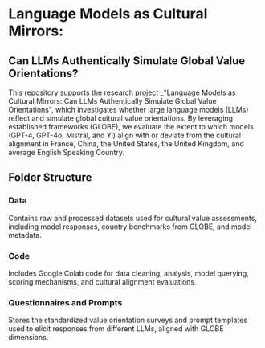 # Language Models as Cultural Mirrors:
## Can LLMs Authentically Simulate Global Value Orientations?
This repository supports the research project _"Language Models as Cultural Mirrors: Can LLMs Authentically Simulate Global Value Orientations", which investigates whether large language models (LLMs) reflect and simulate global cultural value orientations. By leveraging established frameworks (GLOBE), we evaluate the extent to which models (GPT-4, GPT-4o, Mistral, and Yi) align with or deviate from the cultural alignment in France, China, the United States, the United Kingdom, and average English Speaking Country.


## Folder Structure

### Data
Contains raw and processed datasets used for cultural value assessments, including model responses, country benchmarks from GLOBE, and model metadata.

### Code
Includes Google Colab code for data cleaning, analysis, model querying, scoring mechanisms, and cultural alignment evaluations.

### Questionnaires and Prompts
Stores the standardized value orientation surveys and prompt templates used to elicit responses from different LLMs, aligned with GLOBE dimensions.
